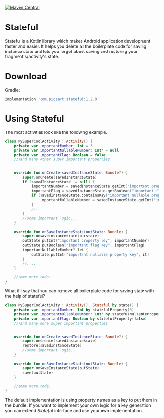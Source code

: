 [![Maven Central](https://img.shields.io/maven-central/v/com.picsart/stateful.svg?label=Maven%20Central)](https://search.maven.org/search?q=g:%22com.picsart%22%20AND%20a:%22stateful%22)
# Stateful
Stateful is a Kotlin library which makes Android application development faster and easier. It helps you delete all the boilerplate code for saving instance state and lets you forget about saving and restoring your fragment's/activity's state.

# Download
Gradle:
```groovy
implementation 'com.picsart:stateful:1.2.0'
```
# Using Stateful
The most activities look like the following example.
```kotlin
class MySuperCoolActivity : Activity() {
    private var importantNumber: Int = 3
    private var importantNullableNumber: Int? = null
    private var importantFlag: Boolean = false
    ///and many other super important properties


    override fun onCreate(savedInstanceState: Bundle?) {
        super.onCreate(savedInstanceState)
        if (savedInstanceState != null) {
            importantNumber = savedInstanceState.getInt("important property key")
            importantFlag = savedInstanceState.getBoolean("important flag key")
            if (savedInstanceState.containsKey("important nullable property key")) {
                importantNullableNumber = savedInstanceState.getInt("important nullable property key")            
            }
            //....
        }
        //some important logic...
    }

    override fun onSaveInstanceState(outState: Bundle) {
        super.onSaveInstanceState(outState)
        outState.putInt("important property key", importantNumber)
        outState.putBoolean("important flag key", importantFlag)
        importantNullableNumber?.let {
            outState.putInt("important nullable property key", it)
        }
        //....
    }

    //some more code..
}
```

What if I say that you can remove all boilerplate code for saving state with the help of stateful?

```kotlin
class MySuperCoolActivity : Activity(), Stateful by state() {
    private var importantNumber: Int by statefulProperty(3)
    private var importantNullableNumber: Int? by statefulNullableProperty<Int>(null)
    private var importantFlag: Boolean by statefulProperty(false)
    ///and many more super important properties


    override fun onCreate(savedInstanceState: Bundle?) {
        super.onCreate(savedInstanceState)
        restore(savedInstanceState)
        //some important logic...
    }

    override fun onSaveInstanceState(outState: Bundle) {
        super.onSaveInstanceState(outState)
        save(outState)
    }

    //some more code..
}
```

The default implementation is using property names as a key to put them in the bundle. If you want to implement your own logic for a key generation you can extend *Stateful* interface and use your own implementation.
